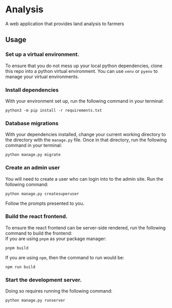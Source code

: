# Analysis
A web application that provides land analysis to farmers

## Usage
### Set up a virtual environment.
To ensure that you do not mess up your local python dependencies, clone this repo into
a python virtual environment. You can use ``venv`` or ``pyenv`` to manage your virtual environments.  

### Install dependencies
With your environment set up, run the following command in your terminal:    
   
``python3 -m pip install -r requirements.txt``  
  
### Database migrations
With your dependencies installed, change your current working directory to the directory with the ``manage.py`` file. Once in that directory, run the following command in your terminal:   
  
``python manage.py migrate``  
  
### Create an admin user
You will need to create a user who can login into to the admin site. Run the following command:   
   
``python manage.py createsuperuser``  
   
Follow the prompts presented to you.


### Build the react frontend.
To ensure the react frontend can be server-side rendered, run the following command to build the frontend:   
If you are using ``pnpm`` as your package manager:   
    
``pnpm build``    
    
If you are using ``npm``, then the command to run would be:    
   
``npm run build``   
   

### Start the development server.
Doing so requires running the following command:  
    
``python manage.py runserver``    

